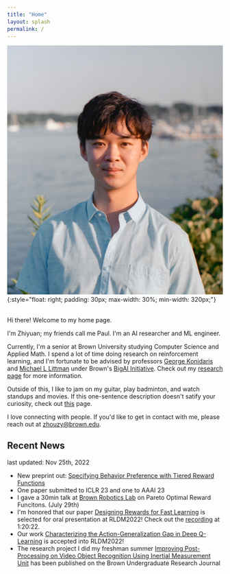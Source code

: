 ```yaml
---
title: "Home"
layout: splash
permalink: /
---
```


![Zhiyuan Paul Zhou](./images/profile.JPG)
{:style="float: right; padding: 30px; max-width: 30%; min-width: 320px;"}

<br/>
Hi there! Welcome to my home page. 

I'm Zhiyuan; my friends call me Paul. I'm an AI researcher and ML engineer.

Currently, I'm a senior at Brown University studying Computer Science and Applied Math. I spend a lot of time doing research on reinforcement learning, and I'm fortunate to be advised by professors [George Konidaris](https://cs.brown.edu/people/gdk/) and [Michael L Littman](https://www.littmania.com) under Brown's [BigAI Initiative](http://bigai.cs.brown.edu). Check out my [research page](/research/) for more information.

Outside of this, I like to jam on my guitar, play badminton, and watch standups and movies. If this one-sentence description doesn't satify your curiosity, check out [this](/personal/) page.

I love connecting with people. If you'd like to get in contact with me, please reach out at [zhouzy@brown.edu](mailto:zhouzy@brown.edu).

## Recent News
last updated: Nov 25th, 2022
- New preprint out: [Specifying Behavior Preference with Tiered Reward Functions](https://arxiv.org/abs/2212.03733)
- One paper submitted to ICLR 23 and one to AAAI 23
- I gave a 30min talk at [Brown Robotics Lab](http://robotics.cs.brown.edu) on Pareto Optimal Reward Funcitons. (July 29th)
- I'm honored that our paper [Designing Rewards for Fast Learning](https://arxiv.org/abs/2205.15400?context=cs.AI) is selected for oral presentation at RLDM2022! Check out the [recording](https://brown.hosted.panopto.com/Panopto/Pages/Viewer.aspx?id=7adfa2ab-3dde-46ab-b69e-aea800efe5ef) at 1:20:22.
- Our work [Characterizing the Action-Generalization Gap in Deep Q-Learning](https://arxiv.org/abs/2205.05588) is accepted into RLDM2022!
- The research project I did my freshman summer [Improving Post-Processing on Video Object Recognition Using Inertial Measurement Unit](https://brownresearchclub.weebly.com/spring-2022.html) has been published on the Brown Undergraduate Research Journal
